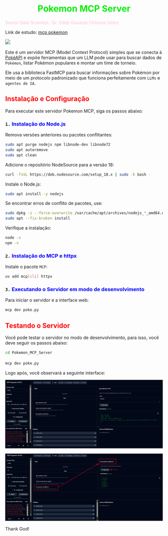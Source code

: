 # <h1 align="center"><font color="gree">Pokemon MCP Server</font></h1>

<font color="pink">Senior Data Scientist.: Dr. Eddy Giusepe Chirinos Isidro</font>

Link de estudo: [mcp pokemon](https://www.youtube.com/watch?v=Fhy_VFMlE9s)


![](https://tools.wingzero.tw/assets/upload/1656490351056_0.jpg)


Este é um servidor MCP (Model Context Protocol) simples que se conecta à [PokéAPI](https://pokeapi.co/) e expõe ferramentas que um LLM pode usar para buscar dados de ``Pokémon``, listar Pokémon populares e montar um time de torneio.

Ele usa a biblioteca FastMCP para buscar informações sobre Pokémon por meio de um protocolo padronizado que funciona perfeitamente com ``LLMs`` e ``agentes de IA``.





## <font color="red">Instalação e Configuração</font>

Para executar este servidor Pokemon MCP, siga os passos abaixo:

### ``1.`` <font color="blue">Instalação do Node.js</font>

Remova versões anteriores ou pacotes conflitantes:
```bash
sudo apt purge nodejs npm libnode-dev libnode72
sudo apt autoremove
sudo apt clean
```

Adicione o repositório NodeSource para a versão 18:
```bash
curl -fsSL https://deb.nodesource.com/setup_18.x | sudo -E bash -
```

Instale o Node.js:
```bash
sudo apt install -y nodejs
```

Se encontrar erros de conflito de pacotes, use:
```bash
sudo dpkg -i --force-overwrite /var/cache/apt/archives/nodejs_*_amd64.deb
sudo apt --fix-broken install
```

Verifique a instalação:
```bash
node -v
npm -v
```

### ``2.`` <font color="blue">Instalação do MCP e httpx</font>

Instale o pacote ``MCP``:
```bash
uv add mcp[cli] httpx
```

### ``3.`` <font color="blue">Executando o Servidor em modo de desenvolvimento</font>

Para iniciar o servidor e a interface web:
```bash
mcp dev poke.py
```

## <font color="red">Testando o Servidor</font>

Você pode testar o servidor no modo de desenvolvimento, para isso, você deve seguir os passos abaixo:

```bash
cd Pokemon_MCP_Server

mcp dev poke.py
```
Logo após, você observará a seguinte interface:

![](./MCP_pokemon.png)


![](./MCP_pokemon_list.png)


Thank God!